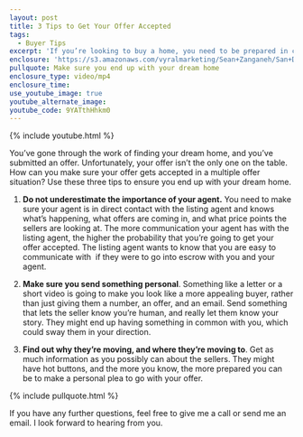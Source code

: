 ```yaml
---
layout: post
title: 3 Tips to Get Your Offer Accepted
tags:
  - Buyer Tips
excerpt: 'If you’re looking to buy a home, you need to be prepared in case of a multiple offer situation. Use these three tips to make sure both you and your offer stand out.'
enclosure: 'https://s3.amazonaws.com/vyralmarketing/Sean+Zanganeh/San+Diego%2C+CA+Real+Estate++How+to+stand+out+in+a+multiple+offer+situation.mp4'
pullquote: Make sure you end up with your dream home
enclosure_type: video/mp4
enclosure_time:
use_youtube_image: true
youtube_alternate_image:
youtube_code: 9YATthHhkm0
---
```



{% include youtube.html %}

You’ve gone through the work of finding your dream home, and you’ve submitted an offer. Unfortunately, your offer isn’t the only one on the table. How can you make sure your offer gets accepted in a multiple offer situation? Use these three tips to ensure you end up with your dream home.

1. **Do not underestimate the importance of your agent.** 
You need to make sure your agent is in direct contact with the listing agent and knows what’s happening, what offers are coming in, and what price points the sellers are looking at. The more communication your agent has with the listing agent, the higher the probability that you’re going to get your offer accepted. The listing agent wants to know that you are easy to communicate with &nbsp;if they were to go into escrow with you and your agent.

2. **Make sure you send something personal**. Something like a letter or a short video is going to make you look like a more appealing buyer, rather than just giving them a number, an offer, and an email. Send something that lets the seller know you’re human, and really let them know your story. They might end up having something in common with you, which could sway them in your direction.

3. **Find out why they’re moving, and where they’re moving to**. Get as much information as you possibly can about the sellers. They might have hot buttons, and the more you know, the more prepared you can be to make a personal plea to go with your offer.&nbsp;

{% include pullquote.html %}

If you have any further questions, feel free to give me a call or send me an email. I look forward to hearing from you.